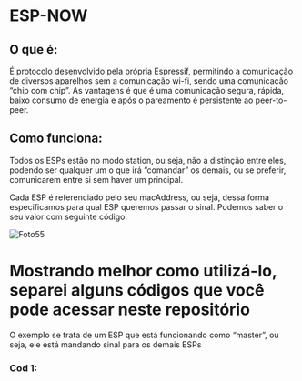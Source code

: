 # ESP-NOW

## O que é:

É protocolo desenvolvido pela própria Espressif, permitindo a comunicação de diversos aparelhos sem a comunicação wi-fi, sendo uma comunicação “chip com chip”. As vantagens é que é uma comunicação segura, rápida, baixo consumo de energia e após o pareamento é persistente ao peer-to-peer.

## Como funciona:

Todos os ESPs estão no modo station, ou seja, não a distinção entre eles, podendo ser qualquer um o que irá “comandar” os demais, ou se preferir, comunicarem entre si sem haver um principal.

Cada ESP é referenciado pelo seu macAddress, ou seja, dessa forma especificamos para qual ESP queremos passar o sinal. Podemos saber o seu valor com seguinte código: 

![Foto55](https://user-images.githubusercontent.com/77392769/139269288-2250938b-8dd8-47db-a74a-8ede21b7a892.png)

# Mostrando melhor como utilizá-lo, separei alguns códigos que você pode acessar neste repositório

O exemplo se trata de um ESP que está funcionando como “master”, ou seja, ele está mandando sinal para os demais ESPs

### Cod 1:


